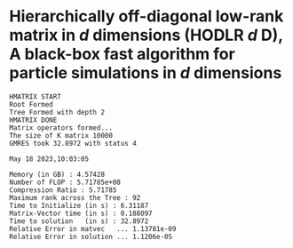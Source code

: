 # Hierarchically off-diagonal low-rank matrix in $d$ dimensions (HODLR $d$ D), A black-box fast algorithm for particle simulations in $d$ dimensions

```
HMATRIX START
Root Formed
Tree Formed with depth 2
HMATRIX DONE
Matrix operators formed...
The size of K matrix 10000
GMRES took 32.8972 with status 4

May 18 2023,10:03:05

Memory (in GB) : 4.57428
Number of FLOP : 5.71785e+08
Compression Ratio : 5.71785
Maximum rank across the Tree : 92
Time to Initialize (in s) : 6.31187
Matrix-Vector time (in s) : 0.188097
Time to solution   (in s) : 32.8972
Relative Error in matvec   ... 1.13781e-09
Relative Error in solution ... 1.1206e-05
```
